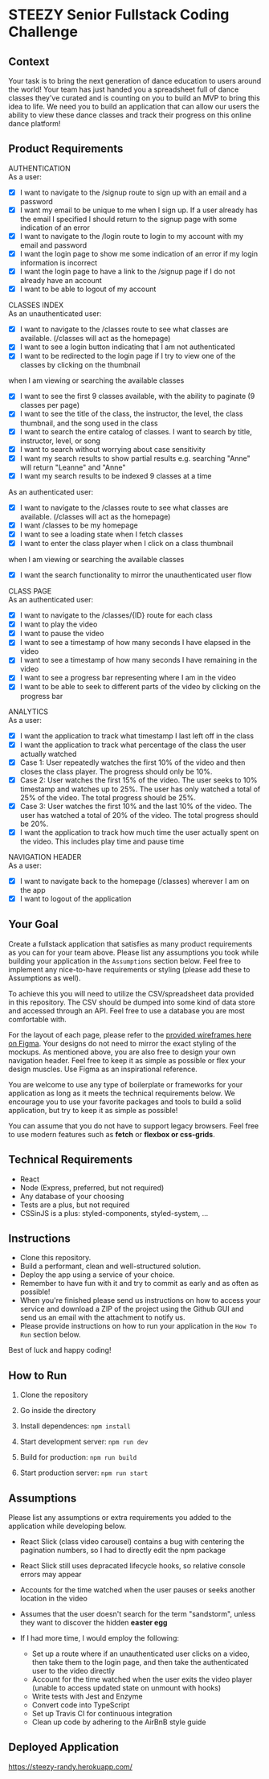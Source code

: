 # STEEZY Senior Fullstack Coding Challenge

## Context

Your task is to bring the next generation of dance education to users around the world! Your team has just handed you a spreadsheet full of dance classes they've curated and is counting on you to build an MVP to bring this idea to life. We need you to build an application that can allow our users the ability to view these dance classes and track their progress on this online dance platform!

## Product Requirements

AUTHENTICATION  
As a user:

- [x] I want to navigate to the /signup route to sign up with an email and a password
- [x] I want my email to be unique to me when I sign up. If a user already has the email I specified I should return to the signup page with some indication of an error
- [x] I want to navigate to the /login route to login to my account with my email and password
- [x] I want the login page to show me some indication of an error if my login information is incorrect
- [x] I want the login page to have a link to the /signup page if I do not already have an account
- [x] I want to be able to logout of my account

CLASSES INDEX  
As an unauthenticated user:

- [x] I want to navigate to the /classes route to see what classes are available. (/classes will act as the homepage)
- [x] I want to see a login button indicating that I am not authenticated
- [x] I want to be redirected to the login page if I try to view one of the classes by clicking on the thumbnail

when I am viewing or searching the available classes

- [x] I want to see the first 9 classes available, with the ability to paginate (9 classes per page)
- [x] I want to see the title of the class, the instructor, the level, the class thumbnail, and the song used in the class
- [x] I want to search the entire catalog of classes. I want to search by title, instructor, level, or song
- [x] I want to search without worrying about case sensitivity
- [x] I want my search results to show partial results e.g. searching "Anne" will return "Leanne" and "Anne"
- [x] I want my search results to be indexed 9 classes at a time

As an authenticated user:

- [x] I want to navigate to the /classes route to see what classes are available. (/classes will act as the homepage)
- [x] I want /classes to be my homepage
- [x] I want to see a loading state when I fetch classes
- [x] I want to enter the class player when I click on a class thumbnail

when I am viewing or searching the available classes

- [x] I want the search functionality to mirror the unauthenticated user flow

CLASS PAGE  
As an authenticated user:

- [x] I want to navigate to the /classes/{ID} route for each class
- [x] I want to play the video
- [x] I want to pause the video
- [x] I want to see a timestamp of how many seconds I have elapsed in the video
- [x] I want to see a timestamp of how many seconds I have remaining in the video
- [x] I want to see a progress bar representing where I am in the video
- [x] I want to be able to seek to different parts of the video by clicking on the progress bar

ANALYTICS  
As a user:

- [x] I want the application to track what timestamp I last left off in the class
- [x] I want the application to track what percentage of the class the user actually watched
- [x] Case 1: User repeatedly watches the first 10% of the video and then closes the class player. The progress should only be 10%.
- [x] Case 2: User watches the first 15% of the video. The user seeks to 10% timestamp and watches up to 25%. The user has only watched a total of 25% of the video. The total progress should be 25%.
- [x] Case 3: User watches the first 10% and the last 10% of the video. The user has watched a total of 20% of the video. The total progress should be 20%.
- [x] I want the application to track how much time the user actually spent on the video. This includes play time and pause time

NAVIGATION HEADER  
As a user:

- [x] I want to navigate back to the homepage (/classes) wherever I am on the app
- [x] I want to logout of the application

## Your Goal

Create a fullstack application that satisfies as many product requirements as you can for your team above. Please list any assumptions you took while building your application in the `Assumptions` section below. Feel free to implement any nice-to-have requirements or styling (please add these to Assumptions as well).

To achieve this you will need to utilize the CSV/spreadsheet data provided in this repository. The CSV should be dumped into some kind of data store and accessed through an API. Feel free to use a database you are most comfortable with.

For the layout of each page, please refer to the [provided wireframes here on Figma](https://www.figma.com/file/2PJs4oGfknIqokVHVN9xLH/%5BWEB%5D-Classes-Take-Home-Test?node-id=1060%3A178). Your designs do not need to mirror the exact styling of the mockups. As mentioned above, you are also free to design your own navigation header. Feel free to keep it as simple as possible or flex your design muscles. Use Figma as an inspirational reference.

You are welcome to use any type of boilerplate or frameworks for your application as long as it meets the technical requirements below. We encourage you to use your favorite packages and tools to build a solid application, but try to keep it as simple as possible!

You can assume that you do not have to support legacy browsers. Feel free to use modern features such as **fetch** or **flexbox or css-grids**.

## Technical Requirements

- React
- Node (Express, preferred, but not required)
- Any database of your choosing
- Tests are a plus, but not required
- CSSinJS is a plus: styled-components, styled-system, ...

## Instructions

- Clone this repository.
- Build a performant, clean and well-structured solution.
- Deploy the app using a service of your choice.
- Remember to have fun with it and try to commit as early and as often as possible!
- When you're finished please send us instructions on how to access your service and download a ZIP of the project using the Github GUI and send us an email with the attachment to notify us.
- Please provide instructions on how to run your application in the `How To Run` section below.

Best of luck and happy coding!

## How to Run

1. Clone the repository
2. Go inside the directory
3. Install dependences:
   `npm install`

4. Start development server:
   `npm run dev`

5. Build for production:
   `npm run build`

6. Start production server:
   `npm run start`

## Assumptions

Please list any assumptions or extra requirements you added to the application while developing below.

- React Slick (class video carousel) contains a bug with centering the pagination numbers, so I had to directly edit the npm package
- React Slick still uses depracated lifecycle hooks, so relative console errors may appear
- Accounts for the time watched when the user pauses or seeks another location in the video
- Assumes that the user doesn't search for the term "sandstorm", unless they want to discover the hidden **easter egg**

- If I had more time, I would employ the following:
  - Set up a route where if an unauthenticated user clicks on a video, then take them to the login page, and then take the authenticated user to the video directly
  - Account for the time watched when the user exits the video player (unable to access updated state on unmount with hooks)
  - Write tests with Jest and Enzyme
  - Convert code into TypeScript
  - Set up Travis CI for continuous integration
  - Clean up code by adhering to the AirBnB style guide

## Deployed Application

https://steezy-randy.herokuapp.com/
